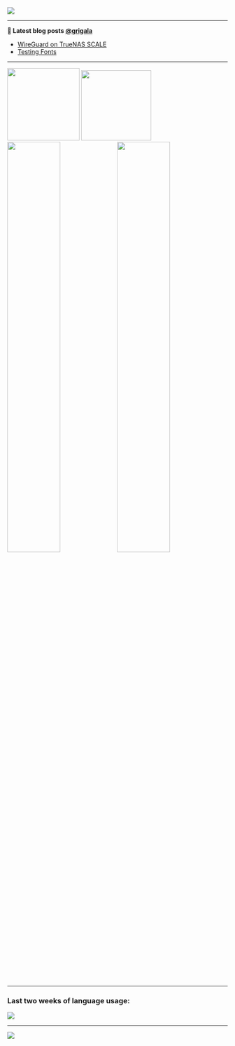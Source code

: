 <img src="https://readme-typing-svg.herokuapp.com/?color=009930&center=true&vCenter=true&width=854&lines=Hi+there!+%F0%9F%91%8B+;I+will+eventually+add+some+introduction+text+here...+;Until+that+the+statistics+will+do+the+job.+%F0%9F%A4%99">

<!--
**grigala/grigala** is a ✨ _special_ ✨ repository because its `README.md` (this file) appears on your GitHub profile.

Here are some ideas to get you started:

- 🔭 I’m currently working on ...
- 🌱 I’m currently learning ...
- 👯 I’m looking to collaborate on ...
- 🤔 I’m looking for help with ...
- 💬 Ask me about ...
- 📫 How to reach me: ...
- 😄 Pronouns: ...
- ⚡ Fun fact: ...
-->

---

**📕 Latest blog posts [@grigala](https://grigala.github.io/blog/)**
<!-- BLOG-POST-LIST:START -->
- [WireGuard on TrueNAS SCALE](https://grigala.github.io/posts/2022/04/wireguard-on-truenas-scale)
- [Testing Fonts](https://grigala.github.io/posts/2019/12/testing-fonts/)
<!-- BLOG-POST-LIST:END -->

 ---
<picture>
  <source srcset="https://github-readme-stats.vercel.app/api?username=grigala&count_private=true&show_icons=true&line_height=21&title_color=009930&hide_border=true&icon_color=009930&theme=light" media="(prefers-color-scheme: light)" />
  <source srcset="https://github-readme-stats.vercel.app/api?username=grigala&count_private=true&show_icons=true&line_height=21&title_color=009930&hide_border=true&icon_color=009930&theme=dark" media="(prefers-color-scheme: dark), (prefers-color-scheme: no-preference)" />
 <img height="165em" src="https://github-readme-stats.vercel.app/api?username=grigala&count_private=true&show_icons=true&line_height=21&title_color=009930&hide_border=true&icon_color=009930">
</picture>

<picture>
 <source srcset="https://github-readme-stats.vercel.app/api/top-langs/?username=grigala&layout=compact&hide_border=true&title_color=009930&theme=light" media="(prefers-color-scheme: light)"/>
 <source srcset="https://github-readme-stats.vercel.app/api/top-langs/?username=grigala&layout=compact&hide_border=true&title_color=009930&theme=dark" media="(prefers-color-scheme: dark), (prefers-color-scheme: no-preference)"/>
 <img height="160em" src="https://github-readme-stats.vercel.app/api/top-langs/?username=grigala&layout=compact&hide_border=true&title_color=009930">
</picture>

<picture>
 <source srcset="http://github-readme-streak-stats.herokuapp.com?user=grigala&theme=vue&hide_border=true" media="(prefers-color-scheme: light)"/>
 <source srcset="http://github-readme-streak-stats.herokuapp.com?user=grigala&theme=dark&hide_border=true" media="(prefers-color-scheme: dark), (prefers-color-scheme: no-preference)"/>
 <img width="49%" src="http://github-readme-streak-stats.herokuapp.com?user=grigala&hide_border=true"> 
</picture>

<picture>
 <source srcset="https://github-readme-stats.vercel.app/api/wakatime?username=grigala&hide_border=true&layout=compact&theme=light" media="(prefers-color-scheme: light)"/>
 <source srcset="https://github-readme-stats.vercel.app/api/wakatime?username=grigala&hide_border=true&layout=compact&theme=dark" media="(prefers-color-scheme: dark), (prefers-color-scheme: no-preference)"/>
 <img width="49%" src="https://github-readme-stats.vercel.app/api/wakatime?username=grigala&hide_border=true&layout=compact">
</picture>

---

### Last two weeks of language usage:
<picture>
 <source srcset="https://codestats-readme.wegfan.cn/history-graph/grigala?max_languages=15" media="(prefers-color-scheme: light)"/>
 <source srcset="https://codestats-readme.wegfan.cn/history-graph/grigala?max_languages=15&bg_color=111&text_color=aaa&grid_color=333" media="(prefers-color-scheme: dark), (prefers-color-scheme: no-preference)" />
 <img src="https://codestats-readme.wegfan.cn/history-graph/grigala?max_languages=15">
</picture>
<!-- &bg_color=111&text_color=aaa&grid_color=333 -->

<a href="https://github.com/grigala">
<!--   <img width="45%" src="https://github-readme-stats.vercel.app/api/wakatime?username=grigala&theme=dark"> -->
</a>

---

<img src="https://komarev.com/ghpvc/?username=grigala&color=009930"/>

<!-- an additional pinned repositiroes -->
<!-- ![ReadMe Card](https://grigala-stats.vercel.app/api/pin/?username=grigala&repo=3DMMDepthFitting&title_color=008800) -->
